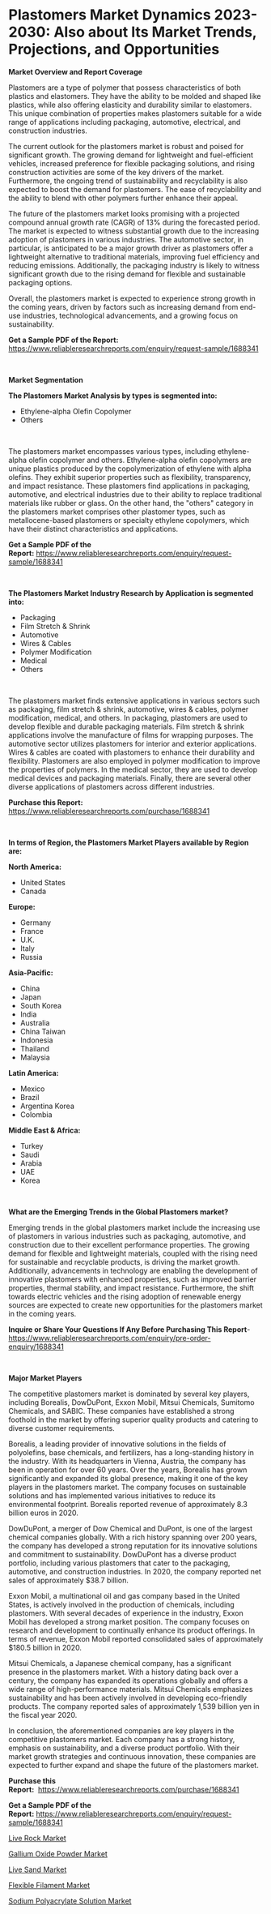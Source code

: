 <p><h1>Plastomers Market Dynamics 2023-2030: Also about Its Market Trends, Projections, and Opportunities</h1></p><p><strong>Market Overview and Report Coverage</strong></p>
<p><p>Plastomers are a type of polymer that possess characteristics of both plastics and elastomers. They have the ability to be molded and shaped like plastics, while also offering elasticity and durability similar to elastomers. This unique combination of properties makes plastomers suitable for a wide range of applications including packaging, automotive, electrical, and construction industries.</p><p>The current outlook for the plastomers market is robust and poised for significant growth. The growing demand for lightweight and fuel-efficient vehicles, increased preference for flexible packaging solutions, and rising construction activities are some of the key drivers of the market. Furthermore, the ongoing trend of sustainability and recyclability is also expected to boost the demand for plastomers. The ease of recyclability and the ability to blend with other polymers further enhance their appeal.</p><p>The future of the plastomers market looks promising with a projected compound annual growth rate (CAGR) of 13% during the forecasted period. The market is expected to witness substantial growth due to the increasing adoption of plastomers in various industries. The automotive sector, in particular, is anticipated to be a major growth driver as plastomers offer a lightweight alternative to traditional materials, improving fuel efficiency and reducing emissions. Additionally, the packaging industry is likely to witness significant growth due to the rising demand for flexible and sustainable packaging options.</p><p>Overall, the plastomers market is expected to experience strong growth in the coming years, driven by factors such as increasing demand from end-use industries, technological advancements, and a growing focus on sustainability.</p></p>
<p><strong>Get a Sample PDF of the Report:</strong> <a href="https://www.reliableresearchreports.com/enquiry/request-sample/1688341">https://www.reliableresearchreports.com/enquiry/request-sample/1688341</a></p>
<p>&nbsp;</p>
<p><strong>Market Segmentation</strong></p>
<p><strong>The Plastomers Market Analysis by types is segmented into:</strong></p>
<p><ul><li>Ethylene-alpha Olefin Copolymer</li><li>Others</li></ul></p>
<p>&nbsp;</p>
<p><p>The plastomers market encompasses various types, including ethylene-alpha olefin copolymer and others. Ethylene-alpha olefin copolymers are unique plastics produced by the copolymerization of ethylene with alpha olefins. They exhibit superior properties such as flexibility, transparency, and impact resistance. These plastomers find applications in packaging, automotive, and electrical industries due to their ability to replace traditional materials like rubber or glass. On the other hand, the "others" category in the plastomers market comprises other plastomer types, such as metallocene-based plastomers or specialty ethylene copolymers, which have their distinct characteristics and applications.</p></p>
<p><strong>Get a Sample PDF of the Report:</strong>&nbsp;<a href="https://www.reliableresearchreports.com/enquiry/request-sample/1688341">https://www.reliableresearchreports.com/enquiry/request-sample/1688341</a></p>
<p>&nbsp;</p>
<p><strong>The Plastomers Market Industry Research by Application is segmented into:</strong></p>
<p><ul><li>Packaging</li><li>Film Stretch & Shrink</li><li>Automotive</li><li>Wires & Cables</li><li>Polymer Modification</li><li>Medical</li><li>Others</li></ul></p>
<p>&nbsp;</p>
<p><p>The plastomers market finds extensive applications in various sectors such as packaging, film stretch & shrink, automotive, wires & cables, polymer modification, medical, and others. In packaging, plastomers are used to develop flexible and durable packaging materials. Film stretch & shrink applications involve the manufacture of films for wrapping purposes. The automotive sector utilizes plastomers for interior and exterior applications. Wires & cables are coated with plastomers to enhance their durability and flexibility. Plastomers are also employed in polymer modification to improve the properties of polymers. In the medical sector, they are used to develop medical devices and packaging materials. Finally, there are several other diverse applications of plastomers across different industries.</p></p>
<p><strong>Purchase this Report:</strong>&nbsp; <a href="https://www.reliableresearchreports.com/purchase/1688341">https://www.reliableresearchreports.com/purchase/1688341</a></p>
<p>&nbsp;</p>
<p><strong>In terms of Region, the Plastomers Market Players available by Region are:</strong></p>
<p>
    <p> <strong> North America: </strong>
        <ul>
            <li>United States</li>
            <li>Canada</li>
        </ul>
        </p> 
    <p> <strong> Europe: </strong>
        <ul>
            <li>Germany</li>
            <li>France</li>
            <li>U.K.</li>
            <li>Italy</li>
            <li>Russia</li>
        </ul>
        </p> 
    <p> <strong> Asia-Pacific: </strong>
        <ul>
            <li>China</li>
            <li>Japan</li>
            <li>South Korea</li>
            <li>India</li>
            <li>Australia</li>
            <li>China Taiwan</li>
            <li>Indonesia</li>
            <li>Thailand</li>
            <li>Malaysia</li>
        </ul>
        </p> 
    <p> <strong> Latin America: </strong>
        <ul>
            <li>Mexico</li>
            <li>Brazil</li>
            <li>Argentina Korea</li>
            <li>Colombia</li>
        </ul>
        </p> 
    <p> <strong> Middle East & Africa: </strong>
        <ul>
            <li>Turkey</li>
            <li>Saudi</li>
            <li>Arabia</li>
            <li>UAE</li>
            <li>Korea</li>
        </ul>
    </p>
    </p>
<p>&nbsp;</p>
<p><strong>What are the Emerging Trends in the Global Plastomers market?</strong></p>
<p><p>Emerging trends in the global plastomers market include the increasing use of plastomers in various industries such as packaging, automotive, and construction due to their excellent performance properties. The growing demand for flexible and lightweight materials, coupled with the rising need for sustainable and recyclable products, is driving the market growth. Additionally, advancements in technology are enabling the development of innovative plastomers with enhanced properties, such as improved barrier properties, thermal stability, and impact resistance. Furthermore, the shift towards electric vehicles and the rising adoption of renewable energy sources are expected to create new opportunities for the plastomers market in the coming years.</p></p>
<p><strong>Inquire or Share Your Questions If Any Before Purchasing This Report</strong>- <a href="https://www.reliableresearchreports.com/enquiry/pre-order-enquiry/1688341">https://www.reliableresearchreports.com/enquiry/pre-order-enquiry/1688341</a></p>
<p>&nbsp;</p>
<p><strong>Major Market Players</strong></p>
<p><p>The competitive plastomers market is dominated by several key players, including Borealis, DowDuPont, Exxon Mobil, Mitsui Chemicals, Sumitomo Chemicals, and SABIC. These companies have established a strong foothold in the market by offering superior quality products and catering to diverse customer requirements.</p><p>Borealis, a leading provider of innovative solutions in the fields of polyolefins, base chemicals, and fertilizers, has a long-standing history in the industry. With its headquarters in Vienna, Austria, the company has been in operation for over 60 years. Over the years, Borealis has grown significantly and expanded its global presence, making it one of the key players in the plastomers market. The company focuses on sustainable solutions and has implemented various initiatives to reduce its environmental footprint. Borealis reported revenue of approximately 8.3 billion euros in 2020.</p><p>DowDuPont, a merger of Dow Chemical and DuPont, is one of the largest chemical companies globally. With a rich history spanning over 200 years, the company has developed a strong reputation for its innovative solutions and commitment to sustainability. DowDuPont has a diverse product portfolio, including various plastomers that cater to the packaging, automotive, and construction industries. In 2020, the company reported net sales of approximately $38.7 billion.</p><p>Exxon Mobil, a multinational oil and gas company based in the United States, is actively involved in the production of chemicals, including plastomers. With several decades of experience in the industry, Exxon Mobil has developed a strong market position. The company focuses on research and development to continually enhance its product offerings. In terms of revenue, Exxon Mobil reported consolidated sales of approximately $180.5 billion in 2020.</p><p>Mitsui Chemicals, a Japanese chemical company, has a significant presence in the plastomers market. With a history dating back over a century, the company has expanded its operations globally and offers a wide range of high-performance materials. Mitsui Chemicals emphasizes sustainability and has been actively involved in developing eco-friendly products. The company reported sales of approximately 1,539 billion yen in the fiscal year 2020.</p><p>In conclusion, the aforementioned companies are key players in the competitive plastomers market. Each company has a strong history, emphasis on sustainability, and a diverse product portfolio. With their market growth strategies and continuous innovation, these companies are expected to further expand and shape the future of the plastomers market.</p></p>
<p><strong>Purchase this Report:</strong>&nbsp;&nbsp;<a href="https://www.reliableresearchreports.com/purchase/1688341">https://www.reliableresearchreports.com/purchase/1688341</a></p>
<p></p>
<p><strong>Get a Sample PDF of the Report:</strong>&nbsp;<a href="https://www.reliableresearchreports.com/enquiry/request-sample/1688341">https://www.reliableresearchreports.com/enquiry/request-sample/1688341</a></p>
<p><p><a href="https://github.com/Paul14Anderson63/Market-Research-Report-List-1/blob/main/live-rock-market.md">Live Rock Market</a></p><p><a href="https://github.com/tamvrosiya/Market-Research-Report-List-1/blob/main/gallium-oxide-powder-market.md">Gallium Oxide Powder Market</a></p><p><a href="https://github.com/dringals/Market-Research-Report-List-1/blob/main/live-sand-market.md">Live Sand Market</a></p><p><a href="https://github.com/aasishrp01/Market-Research-Report-List-1/blob/main/flexible-filament-market.md">Flexible Filament Market</a></p><p><a href="https://github.com/gaydyna/Market-Research-Report-List-1/blob/main/sodium-polyacrylate-solution-market.md">Sodium Polyacrylate Solution Market</a></p></p>